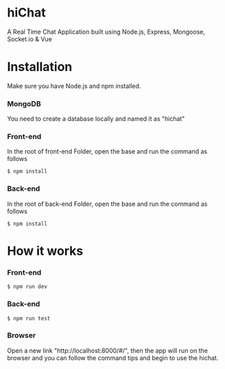 # hiChat
A Real Time Chat Application built using Node.js, Express, Mongoose, Socket.io & Vue

# Installation

Make sure you have Node.js and npm installed.

### MongoDB
You need to create a database locally and named it as "hichat"

### Front-end
In the root of front-end Folder, open the base and run the command as follows
	
	$ npm install

### Back-end
In the root of back-end Folder, open the base and run the command as follows
	
	$ npm install

# How it works
### Front-end
	$ npm run dev

### Back-end
	$ npm run test

### Browser
Open a new link "http://localhost:8000/#/", then the app will run on the browser and you can follow the command tips and begin to use the hichat.
